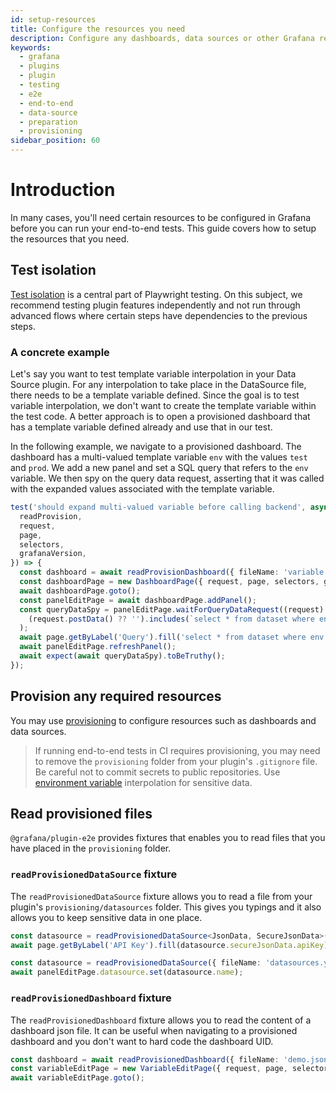 ```yaml
---
id: setup-resources
title: Configure the resources you need
description: Configure any dashboards, data sources or other Grafana resources necessary for e2e testing your plugin, through provisioning.
keywords:
  - grafana
  - plugins
  - plugin
  - testing
  - e2e
  - end-to-end
  - data-source
  - preparation
  - provisioning
sidebar_position: 60
---
```


# Introduction

In many cases, you'll need certain resources to be configured in Grafana before you can run your end-to-end tests. This guide covers how to setup the resources that you need.

## Test isolation

[Test isolation](https://playwright.dev/docs/browser-contexts#what-is-test-isolation) is a central part of Playwright testing. On this subject, we recommend testing plugin features independently and not run through advanced flows where certain steps have dependencies to the previous steps.

### A concrete example

Let's say you want to test template variable interpolation in your Data Source plugin. For any interpolation to take place in the DataSource file, there needs to be a template variable defined. Since the goal is to test variable interpolation, we don't want to create the template variable within the test code. A better approach is to open a provisioned dashboard that has a template variable defined already and use that in our test.

In the following example, we navigate to a provisioned dashboard. The dashboard has a multi-valued template variable `env` with the values `test` and `prod`. We add a new panel and set a SQL query that refers to the `env` variable. We then spy on the query data request, asserting that it was called with the expanded values associated with the template variable.

```ts
test('should expand multi-valued variable before calling backend', async ({
  readProvision,
  request,
  page,
  selectors,
  grafanaVersion,
}) => {
  const dashboard = await readProvisionDashboard({ fileName: 'variable.json' });
  const dashboardPage = new DashboardPage({ request, page, selectors, grafanaVersion }, dashboard);
  await dashboardPage.goto();
  const panelEditPage = await dashboardPage.addPanel();
  const queryDataSpy = panelEditPage.waitForQueryDataRequest((request) =>
    (request.postData() ?? '').includes(`select * from dataset where env in ('test', 'prod')"`)
  );
  await page.getByLabel('Query').fill('select * from dataset where env in (${env:singlequote})');
  await panelEditPage.refreshPanel();
  await expect(await queryDataSpy).toBeTruthy();
});
```

## Provision any required resources

You may use [provisioning](https://grafana.com/docs/grafana/latest/administration/provisioning/) to configure resources such as dashboards and data sources.

> If running end-to-end tests in CI requires provisioning, you may need to remove the `provisioning` folder from your plugin's `.gitignore` file. Be careful not to commit secrets to public repositories. Use [environment variable](https://grafana.com/docs/grafana/latest/administration/provisioning/#using-environment-variables) interpolation for sensitive data.

## Read provisioned files

`@grafana/plugin-e2e` provides fixtures that enables you to read files that you have placed in the `provisioning` folder.

### `readProvisionedDataSource` fixture

The `readProvisionedDataSource` fixture allows you to read a file from your plugin's `provisioning/datasources` folder. This gives you typings and it also allows you to keep sensitive data in one place.

```ts title="configEditor.spec.ts"
const datasource = readProvisionedDataSource<JsonData, SecureJsonData>({ fileName: 'datasources.yaml' });
await page.getByLabel('API Key').fill(datasource.secureJsonData.apiKey);
```

```ts title="queryEditor.spec.ts"
const datasource = readProvisionedDataSource({ fileName: 'datasources.yaml' });
await panelEditPage.datasource.set(datasource.name);
```

### `readProvisionedDashboard` fixture

The `readProvisionedDashboard` fixture allows you to read the content of a dashboard json file. It can be useful when navigating to a provisioned dashboard and you don't want to hard code the dashboard UID.

```ts title="variableEditPage.spec.ts"
const dashboard = await readProvisionedDashboard({ fileName: 'demo.json' });
const variableEditPage = new VariableEditPage({ request, page, selectors, grafanaVersion }, { dashboard, id: '2' });
await variableEditPage.goto();
```

